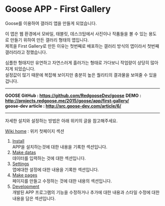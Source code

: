 # Goose APP - First Gallery

Goose를 이용하여 갤러리 앱을 만들게 되었습니다.

이 앱은 웹 환경에서 모바일, 태블릿, 데스크탑에서 사진이나 작품들을 볼 수 있는 용도로 만들기 위하여 만든 갤러리 형태의 앱입니다.  
제목을 First Gallery로 만든 이유는 첫번째로 배포하는 갤러리 방식의 앱이라서 첫번째 갤러리라고 정했습니다.

심플한 형태지만 유연하고 자연스러게 흘러가는 형태로 가다보니 작업량이 상당히 많아지게 되었습니다.  
설정값이 많기 때문에 복잡해 보이지만 충분히 높은 퀄리티의 결과물을 보여줄 수 있을겁니다.

------------------------

__GOOSE GitHub : https://github.com/RedgooseDev/goose__
__DEMO : http://projects.redgoose.me/2015/goose/app/first-gallery/__  
__goose-dev article : http://src.goose-dev.com/article/6/__

------------------------


자세한 설치와 설정하는 방법은 아래 위키의 글을 참고해주세요.

[Wiki home](https://github.com/dev-goose/app-first-gallery/wiki) : 위키 첫페이지 섹션

1. [Install](https://github.com/dev-goose/app-first-gallery/wiki/1.-Install)  
APP을 설치하는것에 대한 내용을 기록한 섹션입니다.
1. [Make datas](https://github.com/dev-goose/app-first-gallery/wiki/2.-Make-datas)  
데이터를 입력하는 것에 대한 섹션입니다.
1. [Settings](https://github.com/dev-goose/app-first-gallery/wiki/3.-Settings)  
앱에대한 설정에 대한 내용을 기록한 섹션입니다.
1. [Make pages](https://github.com/dev-goose/app-first-gallery/wiki/4.-Make-page)  
페이지를 만들고 수정하는 것에 대한 내용의 섹션입니다.
1. [Development](https://github.com/dev-goose/app-first-gallery/wiki/5.-Development)  
개발된 APP 프로그램의 기능을 수정하거나 추가에 대한 내용과 스타일 수정에 대한 내용을 담은 섹션입니다.
